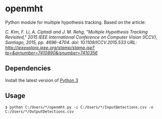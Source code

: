 # openmht
Python module for multiple hypothesis tracking. Based on the article:

_C. Kim, F. Li, A. Ciptadi and J. M. Rehg, "Multiple Hypothesis Tracking Revisited," 2015 IEEE International Conference on Computer Vision (ICCV), Santiago, 2015, pp. 4696-4704.
doi: 10.1109/ICCV.2015.533
URL: http://ieeexplore.ieee.org/stamp/stamp.jsp?tp=&arnumber=7410890&isnumber=7410356_

## Dependencies
 Install the latest version of [Python 3](https://www.python.org/downloads/)

## Usage
```$ python C:/Users/*/openmht.py -i C:/Users/*/InputDetections.csv -o C:/Users/*/OutputDetections.csv```
